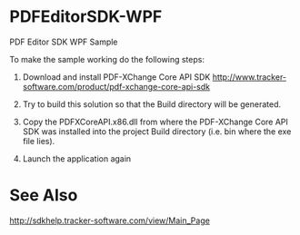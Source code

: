# PDFEditorSDK-WPF
PDF Editor SDK WPF Sample

To make the sample working do the following steps:

1) Download and install PDF-XChange Core API SDK http://www.tracker-software.com/product/pdf-xchange-core-api-sdk

2) Try to build this solution so that the Build directory will be generated.

3) Copy the PDFXCoreAPI.x86.dll from where the PDF-XChange Core API SDK was installed into the project Build directory (i.e. bin where the exe file lies).

4) Launch the application again


# See Also
http://sdkhelp.tracker-software.com/view/Main_Page
